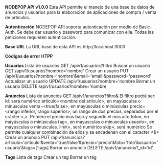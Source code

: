 **NODEPOP API v1.0.0**
Esta API permite el manejo de una base de datos de anuncios y usuarios para la elaboración
de aplicaciones de compra / venta de artículos.

**Autenticación**
NODEPOP API soporta autenticación por medio de Basic-Auth. Se debe dar usuario y password
para comunicar con ella. Todas las peticiones requieren autenticación.

**Base URL**
La URL base de esta API es http://localhost:3000

**Códigos de error HTPP**


**Usuarios**
    Lista de usuarios
        GET /apiv1/usuarios?filtro
    Buscar un usuario
        GET /apiv1/usuarios?nombre='nombre'
    Crear un usuario
        PUT /apiv1/usuarios?nombre='nombre'&email='email'&password='password'
    Actualizar un usuario
        UPDATE /apiv1/usuarios?nombre='nombre
    Borrar un usuario
        DELETE /apiv1/usuarios?nombre='nombre

**Anuncios**
    Lista de anuncios
        GET /apiv1/anuncios?filtro&
    	El filtro podrá ser:
    		id:<id del anuncio> será numérico
    		articulo=<nombre del artículo>, en mayúsculas o minúsculas
    		venta=<true/false>, en mayúsculas o minúsculas
    		precio=<rango inferior, rango superior>, un rango de dos precios, separados por el crácter <,>. Primero el precio mas bajo y segundo el mas alto
    		foto=<nombre del fichero de la foto sin extension>, en mayúsculas o minúsculas
    		tag=<tag>, en mayusculas o minusculas
    		usuario=<usuario>, en mayusculas o minusculas.
            limit=<numero de registros a recibir>, será numérico
            skip=<cantidad de registros que salto>, será numérico
            Se permite cualquier combinación de ellos y se encadenan con el caracter <&>
    Crear un anuncio
        PUT /apiv1/anuncios?articulo='articulo'&venta='true/false'&precio='precio'&foto='foto'&usuario='usuario'&tags=['tags]
    Borrar un anuncio
        DELETE /apiv1/anuncios?_id='id'

**Tags**
    Lista de tags
    Crear un tag
    Borrar un tag

